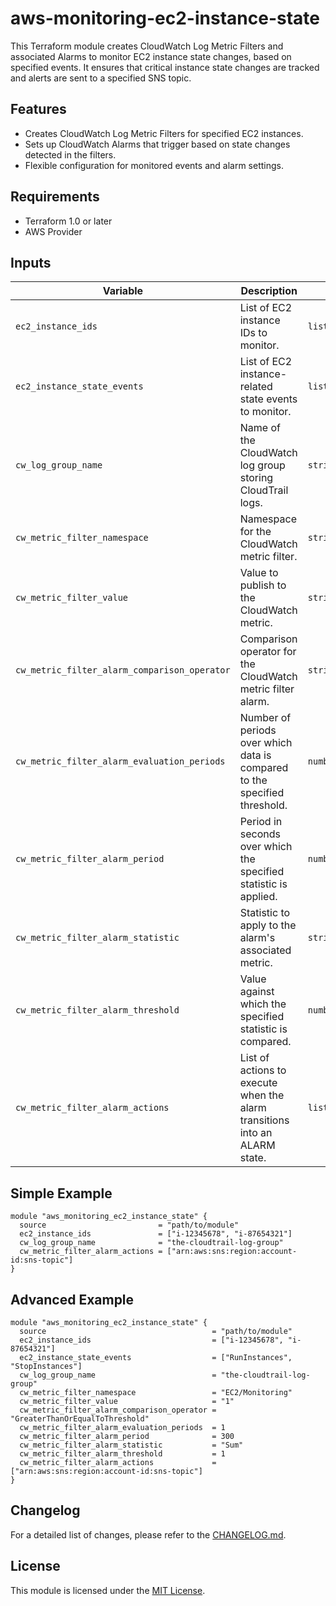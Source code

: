 # aws-monitoring-ec2-instance-state
This Terraform module creates CloudWatch Log Metric Filters and associated Alarms to monitor EC2 instance state changes, based on specified events. It ensures that critical instance state changes are tracked and alerts are sent to a specified SNS topic.

## Features
- Creates CloudWatch Log Metric Filters for specified EC2 instances.
- Sets up CloudWatch Alarms that trigger based on state changes detected in the filters.
- Flexible configuration for monitored events and alarm settings.

## Requirements
- Terraform 1.0 or later
- AWS Provider

## Inputs

| Variable                                      | Description                                                                                          | Type           | Default                                                   |
|-----------------------------------------------|------------------------------------------------------------------------------------------------------|----------------|-----------------------------------------------------------|
| `ec2_instance_ids`                            | List of EC2 instance IDs to monitor.                                                                 | `list(string)` | n/a                                                       |
| `ec2_instance_state_events`                   | List of EC2 instance-related state events to monitor.                                                | `list(string)` | `["RunInstances", "StopInstances", "StartInstances", "TerminateInstances"]` |
| `cw_log_group_name`                           | Name of the CloudWatch log group storing CloudTrail logs.                                            | `string`       | n/a                                                       |
| `cw_metric_filter_namespace`                  | Namespace for the CloudWatch metric filter.                                                          | `string`       | `EC2/Monitoring`                                          |
| `cw_metric_filter_value`                      | Value to publish to the CloudWatch metric.                                                           | `string`       | `1`                                                       |
| `cw_metric_filter_alarm_comparison_operator`  | Comparison operator for the CloudWatch metric filter alarm.                                          | `string`       | `GreaterThanOrEqualToThreshold`                           |
| `cw_metric_filter_alarm_evaluation_periods`   | Number of periods over which data is compared to the specified threshold.                            | `number`       | `1`                                                       |
| `cw_metric_filter_alarm_period`               | Period in seconds over which the specified statistic is applied.                                     | `number`       | `300`                                                     |
| `cw_metric_filter_alarm_statistic`            | Statistic to apply to the alarm's associated metric.                                                 | `string`       | `Sum`                                                     |
| `cw_metric_filter_alarm_threshold`            | Value against which the specified statistic is compared.                                             | `number`       | `1`                                                       |
| `cw_metric_filter_alarm_actions`              | List of actions to execute when the alarm transitions into an ALARM state.                           | `list(string)` | `[]`                                                      |

## Simple Example
```hcl
module "aws_monitoring_ec2_instance_state" {
  source                         = "path/to/module"
  ec2_instance_ids               = ["i-12345678", "i-87654321"]
  cw_log_group_name              = "the-cloudtrail-log-group"
  cw_metric_filter_alarm_actions = ["arn:aws:sns:region:account-id:sns-topic"]
}
```

## Advanced Example
```hcl
module "aws_monitoring_ec2_instance_state" {
  source                                     = "path/to/module"
  ec2_instance_ids                           = ["i-12345678", "i-87654321"]
  ec2_instance_state_events                  = ["RunInstances", "StopInstances"]
  cw_log_group_name                          = "the-cloudtrail-log-group"
  cw_metric_filter_namespace                 = "EC2/Monitoring"
  cw_metric_filter_value                     = "1"
  cw_metric_filter_alarm_comparison_operator = "GreaterThanOrEqualToThreshold"
  cw_metric_filter_alarm_evaluation_periods  = 1
  cw_metric_filter_alarm_period              = 300
  cw_metric_filter_alarm_statistic           = "Sum"
  cw_metric_filter_alarm_threshold           = 1
  cw_metric_filter_alarm_actions             = ["arn:aws:sns:region:account-id:sns-topic"]
}
```

## Changelog
For a detailed list of changes, please refer to the [CHANGELOG.md](CHANGELOG.md).

## License
This module is licensed under the [MIT License](LICENSE).
